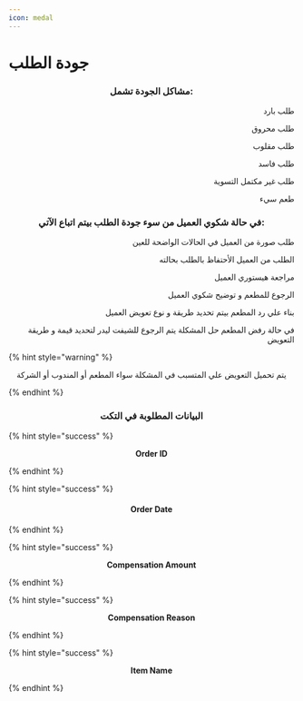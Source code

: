 ```yaml
---
icon: medal
---
```


# جودة الطلب

<h3 align="center">مشاكل الجودة تشمل:</h3>

<p align="right">طلب بارد</p>

<p align="right">طلب محروق</p>

<p align="right">طلب مقلوب</p>

<p align="right">طلب فاسد</p>

<p align="right">طلب غير مكتمل التسوية</p>

<p align="right">طعم سيء</p>

<h3 align="center">في حالة شكوي العميل من سوء جودة الطلب بيتم اتباع الآتي:</h3>

<p align="right">طلب صورة من العميل في الحالات الواضحة للعين</p>

<p align="right">الطلب من العميل الأحتفاظ بالطلب بحالته</p>

<p align="right">مراجعة هيستوري العميل</p>

<p align="right">الرجوع للمطعم و توضيح شكوي العميل</p>

<p align="right">بناء علي رد المطعم بيتم تحديد طريقة و نوع تعويض العميل</p>

<p align="right">في حالة رفض المطعم حل المشكلة يتم الرجوع للشيفت ليدر لتحديد قيمة و طريقة التعويض</p>

<p align="right"></p>

{% hint style="warning" %}
<p align="center">يتم تحميل التعويض علي المتسبب في المشكلة سواء المطعم أو المندوب أو الشركة</p>
{% endhint %}

<h3 align="center">البيانات المطلوبة في التكت</h3>

{% hint style="success" %}
<p align="center"><strong>Order ID</strong></p>
{% endhint %}

{% hint style="success" %}
<h4 align="center">Order Date</h4>
{% endhint %}

{% hint style="success" %}
<p align="center"><strong>Compensation Amount</strong></p>
{% endhint %}

{% hint style="success" %}
<p align="center"><strong>Compensation Reason</strong></p>
{% endhint %}

{% hint style="success" %}
<p align="center"><strong>Item Name</strong></p>
{% endhint %}
